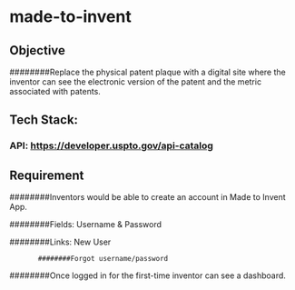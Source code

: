 # made-to-invent
## Objective 

########Replace the physical patent plaque with a digital site where the inventor can see the electronic version of the patent and the metric associated with patents. 

## Tech Stack:  
### API: https://developer.uspto.gov/api-catalog 

## Requirement 
########Inventors would be able to create an account in Made to Invent App.  

########Fields: Username & Password 

########Links: New User 

           ########Forgot username/password 

########Once logged in for the first-time inventor can see a dashboard.  
